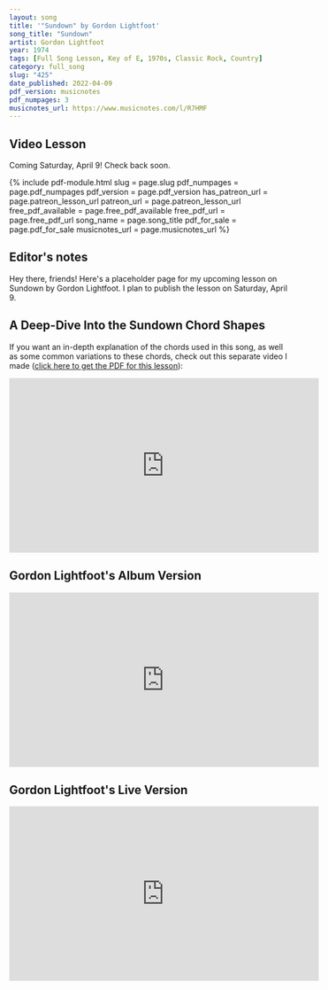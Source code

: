 ```yaml
---
layout: song
title: '"Sundown" by Gordon Lightfoot'
song_title: "Sundown"
artist: Gordon Lightfoot
year: 1974
tags: [Full Song Lesson, Key of E, 1970s, Classic Rock, Country]
category: full_song
slug: "425"
date_published: 2022-04-09
pdf_version: musicnotes
pdf_numpages: 3
musicnotes_url: https://www.musicnotes.com/l/R7HMF
---
```


<!-- yt_video_id: _______ -->


## Video Lesson

Coming Saturday, April 9! Check back soon.

<!-- <iframe width="560" height="315" src="https://www.youtube.com/embed/{{page.yt_video_id}}" frameborder="0" allow="accelerometer; autoplay; encrypted-media; gyroscope; picture-in-picture" allowfullscreen></iframe> -->

{% include pdf-module.html slug = page.slug pdf_numpages = page.pdf_numpages pdf_version = page.pdf_version has_patreon_url = page.patreon_lesson_url patreon_url = page.patreon_lesson_url free_pdf_available = page.free_pdf_available free_pdf_url = page.free_pdf_url song_name = page.song_title pdf_for_sale = page.pdf_for_sale musicnotes_url = page.musicnotes_url %}

## Editor's notes

Hey there, friends! Here's a placeholder page for my upcoming lesson on Sundown by Gordon Lightfoot. I plan to publish the lesson on Saturday, April 9.

## A Deep-Dive Into the Sundown Chord Shapes

If you want an in-depth explanation of the chords used in this song, as well as some common variations to these chords, check out this separate video I made ([click here to get the PDF for this lesson](http://playsongnotes.com/lessons/424)):

<iframe width="560" height="315" src="https://www.youtube.com/embed/qSLvDamCUqY" frameborder="0" allow="accelerometer; autoplay; encrypted-media; gyroscope; picture-in-picture" allowfullscreen></iframe>

## Gordon Lightfoot's Album Version

<iframe width="560" height="315" src="https://www.youtube.com/embed/kv8zyBi4ZXk" frameborder="0" allow="accelerometer; autoplay; encrypted-media; gyroscope; picture-in-picture" allowfullscreen></iframe>

<!-- https://www.youtube.com/watch?v=kv8zyBi4ZXk -->

## Gordon Lightfoot's Live Version

<iframe width="560" height="315" src="https://www.youtube.com/embed/sSmv38nClGo" frameborder="0" allow="accelerometer; autoplay; encrypted-media; gyroscope; picture-in-picture" allowfullscreen></iframe>
